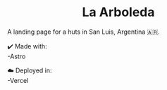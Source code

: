 <h1 align="center"> La Arboleda </h1>

A landing page for a huts in San Luis, Argentina 🇦🇷.

✔️ Made with:<br>
-Astro

☁️ Deployed in:<br>
-Vercel

